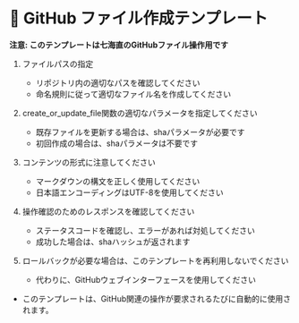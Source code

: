 # 📝 GitHub ファイル作成テンプレート

**注意: このテンプレートは七海直のGitHubファイル操作用です**

1. ファイルパスの指定
   - リポジトリ内の適切なパスを確認してください
   - 命名規則に従って適切なファイル名を作成してください

2. create_or_update_file関数の適切なパラメータを指定してください
   - 既存ファイルを更新する場合は、shaパラメータが必要です
   - 初回作成の場合は、shaパラメータは不要です

3. コンテンツの形式に注意してください
   - マークダウンの構文を正しく使用してください
   - 日本語エンコーディングはUTF-8を使用してください

4. 操作確認のためのレスポンスを確認してください
   - ステータスコードを確認し、エラーがあれば対処してください
   - 成功した場合は、shaハッシュが返されます

5. ロールバックが必要な場合は、このテンプレートを再利用しないでください
   - 代わりに、GitHubウェブインターフェースを使用してください

* このテンプレートは、GitHub関連の操作が要求されるたびに自動的に使用されます。
